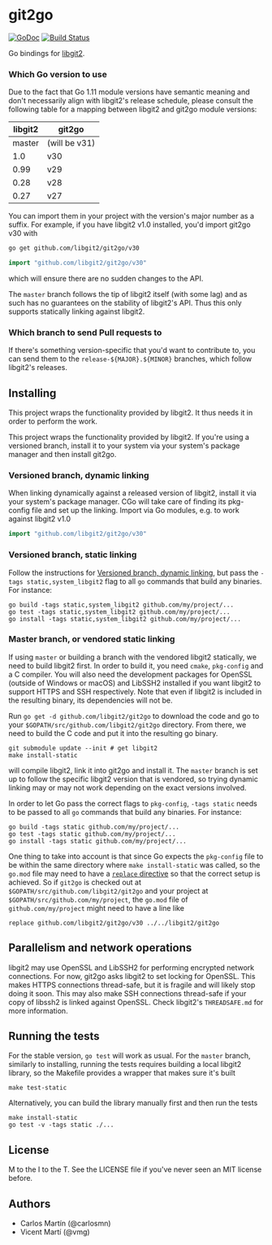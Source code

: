 git2go
======
[![GoDoc](https://godoc.org/github.com/libgit2/git2go?status.svg)](http://godoc.org/github.com/libgit2/git2go) [![Build Status](https://travis-ci.org/libgit2/git2go.svg?branch=master)](https://travis-ci.org/libgit2/git2go)

Go bindings for [libgit2](http://libgit2.github.com/).

### Which Go version to use

Due to the fact that Go 1.11 module versions have semantic meaning and don't necessarily align with libgit2's release schedule, please consult the following table for a mapping between libgit2 and git2go module versions:

| libgit2 | git2go        |
|---------|---------------|
| master  | (will be v31) |
| 1.0     | v30           |
| 0.99    | v29           |
| 0.28    | v28           |
| 0.27    | v27           |

You can import them in your project with the version's major number as a suffix. For example, if you have libgit2 v1.0 installed, you'd import git2go v30 with

```sh
go get github.com/libgit2/git2go/v30
```
```go
import "github.com/libgit2/git2go/v30"
```

which will ensure there are no sudden changes to the API.

The `master` branch follows the tip of libgit2 itself (with some lag) and as such has no guarantees on the stability of libgit2's API. Thus this only supports statically linking against libgit2.

### Which branch to send Pull requests to

If there's something version-specific that you'd want to contribute to, you can send them to the `release-${MAJOR}.${MINOR}` branches, which follow libgit2's releases.

Installing
----------

This project wraps the functionality provided by libgit2. It thus needs it in order to perform the work.

This project wraps the functionality provided by libgit2. If you're using a versioned branch, install it to your system via your system's package manager and then install git2go.


### Versioned branch, dynamic linking

When linking dynamically against a released version of libgit2, install it via your system's package manager. CGo will take care of finding its pkg-config file and set up the linking. Import via Go modules, e.g. to work against libgit2 v1.0

```go
import "github.com/libgit2/git2go/v30"
```

### Versioned branch, static linking

Follow the instructions for [Versioned branch, dynamic linking](#versioned-branch-dynamic-linking), but pass the `-tags static,system_libgit2` flag to all `go` commands that build any binaries. For instance:

    go build -tags static,system_libgit2 github.com/my/project/...
    go test -tags static,system_libgit2 github.com/my/project/...
    go install -tags static,system_libgit2 github.com/my/project/...

### Master branch, or vendored static linking

If using `master` or building a branch with the vendored libgit2 statically, we need to build libgit2 first. In order to build it, you need `cmake`, `pkg-config` and a C compiler. You will also need the development packages for OpenSSL (outside of Windows or macOS) and LibSSH2 installed if you want libgit2 to support HTTPS and SSH respectively. Note that even if libgit2 is included in the resulting binary, its dependencies will not be.

Run `go get -d github.com/libgit2/git2go` to download the code and go to your `$GOPATH/src/github.com/libgit2/git2go` directory. From there, we need to build the C code and put it into the resulting go binary.

    git submodule update --init # get libgit2
    make install-static

will compile libgit2, link it into git2go and install it. The `master` branch is set up to follow the specific libgit2 version that is vendored, so trying dynamic linking may or may not work depending on the exact versions involved.

In order to let Go pass the correct flags to `pkg-config`, `-tags static` needs to be passed to all `go` commands that build any binaries. For instance:

    go build -tags static github.com/my/project/...
    go test -tags static github.com/my/project/...
    go install -tags static github.com/my/project/...

One thing to take into account is that since Go expects the `pkg-config` file to be within the same directory where `make install-static` was called, so the `go.mod` file may need to have a [`replace` directive](https://github.com/golang/go/wiki/Modules#when-should-i-use-the-replace-directive) so that the correct setup is achieved. So if `git2go` is checked out at `$GOPATH/src/github.com/libgit2/git2go` and your project at `$GOPATH/src/github.com/my/project`, the `go.mod` file of `github.com/my/project` might need to have a line like

    replace github.com/libgit2/git2go/v30 ../../libgit2/git2go

Parallelism and network operations
----------------------------------

libgit2 may use OpenSSL and LibSSH2 for performing encrypted network connections. For now, git2go asks libgit2 to set locking for OpenSSL. This makes HTTPS connections thread-safe, but it is fragile and will likely stop doing it soon. This may also make SSH connections thread-safe if your copy of libssh2 is linked against OpenSSL. Check libgit2's `THREADSAFE.md` for more information.

Running the tests
-----------------

For the stable version, `go test` will work as usual. For the `master` branch, similarly to installing, running the tests requires building a local libgit2 library, so the Makefile provides a wrapper that makes sure it's built

    make test-static

Alternatively, you can build the library manually first and then run the tests

    make install-static
    go test -v -tags static ./...

License
-------

M to the I to the T. See the LICENSE file if you've never seen an MIT license before.

Authors
-------

- Carlos Martín (@carlosmn)
- Vicent Martí (@vmg)

